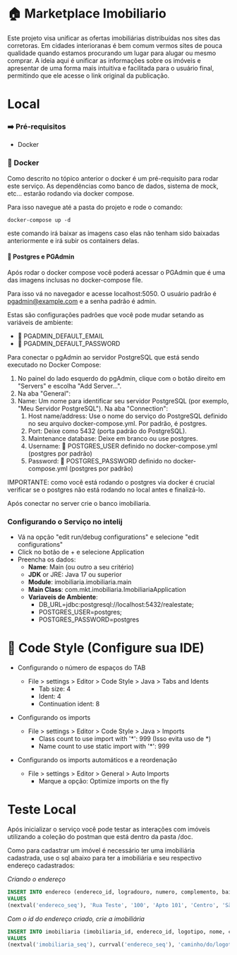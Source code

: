 # 🏠 Marketplace Imobiliario 

Este projeto visa unificar as ofertas imobiliárias distribuídas nos sites das corretoras. 
Em cidades interioranas é bem comum vermos sites de pouca qualidade quando estamos procurando um lugar para alugar ou mesmo comprar. 
A ideia aqui é unificar as informações sobre os imóveis e apresentar de uma forma mais intuitiva e facilitada para o usuário final, 
permitindo que ele acesse o link original da publicação. 


# Local

### ➡️ Pré-requisitos 
* Docker 

### 🐋 Docker 

Como descrito no tópico anterior o docker é um pré-requisito para 
rodar este serviço. As dependências como banco de dados, sistema de 
mock, etc... estarão rodando via docker compose. 

Para isso navegue até a pasta do projeto e rode o comando: 

``` docker-compose up -d ```

este comando irá baixar as imagens caso elas não tenham sido baixadas anteriormente
e irá subir os containers delas. 

#### 🐘 Postgres e PGAdmin 

Após rodar o docker compose você poderá acessar o PGAdmin que é uma das imagens inclusas no docker-compose file. 

Para isso vá no navegador e acesse localhost:5050. 
O usuário padrão é pgadmin@example.com e a senha padrão é admin.

Estas são configurações padrões que você pode mudar setando as variáveis de ambiente: 
* 👤 PGADMIN_DEFAULT_EMAIL
* 🔑 PGADMIN_DEFAULT_PASSWORD

Para conectar o pgAdmin ao servidor PostgreSQL que está sendo executado no Docker Compose:

1. No painel do lado esquerdo do pgAdmin, clique com o botão direito em "Servers" e escolha "Add Server...".
1. Na aba "General":
1. Name: Um nome para identificar seu servidor PostgreSQL (por exemplo, "Meu Servidor PostgreSQL").
Na aba "Connection":
   1. Host name/address: Use o nome do serviço do PostgreSQL definido no seu arquivo docker-compose.yml. Por padrão, é postgres.
   1. Port: Deixe como 5432 (porta padrão do PostgreSQL).
   1. Maintenance database: Deixe em branco ou use postgres.
   1. Username: 👤 POSTGRES_USER definido no docker-compose.yml (postgres por padrão)
   1. Password: 🔑 POSTGRES_PASSWORD definido no docker-compose.yml (postgres por padrão) 

IMPORTANTE: como você está rodando o postgres via docker é crucial verificar se o postgres não está rodando no local antes e finalizá-lo. 

Após conectar no server crie o banco imobiliaria. 

### Configurando o Serviço no intelij 

* Vá na opção "edit run/debug configurations" e selecione "edit configurations"
* Click no botão de + e selecione Application 
* Preencha os dados: 
  * **Name**: Main (ou outro a seu critério)
  * **JDK** or JRE: Java 17 ou superior 
  * **Module**: imobiliaria.imobiliaria.main
  * **Main Class**: com.mkt.imobiliaria.ImobiliariaApplication
  * **Variaveis de Ambiente**: 
    * DB_URL=jdbc:postgresql://localhost:5432/realestate;
    * POSTGRES_USER=postgres;
    * POSTGRES_PASSWORD=postgres

# 🔧 Code Style (Configure sua IDE)

* Configurando o número de espaços do TAB
  * File > settings > Editor > Code Style > Java > Tabs and Idents
    * Tab size: 4
    * Ident: 4
    * Continuation ident: 8

* Configurando os imports
  * File > settings > Editor > Code Style > Java > Imports
    * Class count to use import with '*': 999 (Isso evita uso de *)
    * Name count to use static import with '*': 999

* Configurando os imports automáticos e a reordenação
  * File > settings > Editor > General > Auto Imports
    * Marque a opção: Optimize imports on the fly 

# Teste Local 
 
Após inicializar o serviço você pode testar as interações com imóveis utilizando a coleção do postman que está
dentro da pasta /doc. 

Como para cadastrar um imóvel é necessário ter uma imobiliária cadastrada, use o sql abaixo para ter a 
imobiliária e seu respectivo endereço cadastrados: 

_Criando o endereço_
```sql
INSERT INTO endereco (endereco_id, logradouro, numero, complemento, bairro, cidade, estado, cep, data_de_atualizacao, data_de_criacao)
VALUES
(nextval('endereco_seq'), 'Rua Teste', '100', 'Apto 101', 'Centro', 'São Paulo', 'SP', '01000-000', NOW(), NOW());
```
_Com o id do endereço criado, crie a imobiliária_
```sql
INSERT INTO imobiliaria (imobiliaria_id, endereco_id, logotipo, nome, contato, data_de_atualizacao, data_de_criacao)
VALUES
(nextval('imobiliaria_seq'), currval('endereco_seq'), 'caminho/do/logotipo.png', 'Imobiliária Teste', '(11) 98765-4321', NOW(), NOW());
```